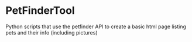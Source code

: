 # PetFinderTool
Python scripts that use the petfinder API to create a basic html page listing pets and their info (including pictures)

